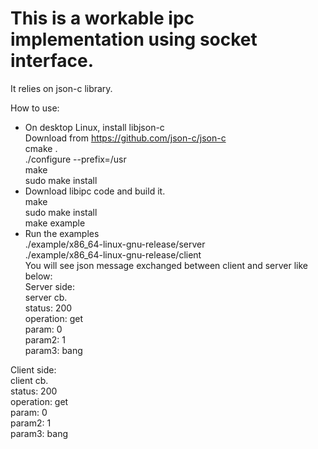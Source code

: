 # This is a workable ipc implementation using socket interface.
It relies on json-c library.  

How to use:  
* On desktop Linux, install libjson-c  
  Download from https://github.com/json-c/json-c  
  cmake .  
  ./configure --prefix=/usr  
  make  
  sudo make install  
* Download libipc code and build it.  
  make  
  sudo make install  
  make example  
* Run the examples  
  ./example/x86_64-linux-gnu-release/server  
  ./example/x86_64-linux-gnu-release/client  
  You will see json message exchanged between client and server like below:  
Server side:  
server cb.  
status: 200  
operation: get  
param: 0  
param2: 1  
param3: bang  
  
Client side:  
client cb.  
status: 200  
operation: get  
param: 0  
param2: 1  
param3: bang  

